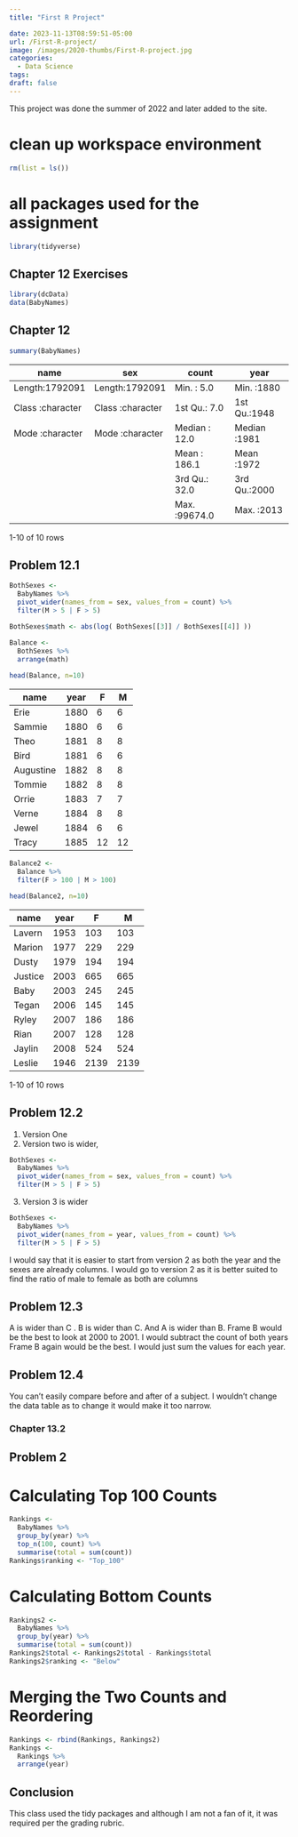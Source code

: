 ```yaml
---
title: "First R Project"

date: 2023-11-13T08:59:51-05:00
url: /First-R-project/
image: /images/2020-thumbs/First-R-project.jpg
categories:
  - Data Science
tags:
draft: false
---
```


This project was done the summer of 2022 and later added to the site.
<!--more-->
  


# clean up workspace environment

```r
rm(list = ls())
```
# all packages used for the assignment

```r
library(tidyverse)
```
## Chapter 12 Exercises

```r
library(dcData)
data(BabyNames)
```

## Chapter 12

```r
summary(BabyNames)
```
| name             | sex              | count           | year         |
|------------------|------------------|-----------------|--------------|
| Length:1792091   | Length:1792091   | Min.   :    5.0 | Min.   :1880 |
| Class :character | Class :character | 1st Qu.:    7.0 | 1st Qu.:1948 |
| Mode  :character | Mode  :character | Median :   12.0 | Median :1981 |
|                  |                  | Mean   :  186.1 | Mean   :1972 |
|                  |                  | 3rd Qu.:   32.0 | 3rd Qu.:2000 |
|                  |                  | Max.   :99674.0 | Max.   :2013 |
1-10 of 10 rows

## Problem 12.1

```r
BothSexes <-
  BabyNames %>%
  pivot_wider(names_from = sex, values_from = count) %>%
  filter(M > 5 | F > 5)
```
```r
BothSexes$math <- abs(log( BothSexes[[3]] / BothSexes[[4]] ))

Balance <- 
  BothSexes %>%
  arrange(math)
  
head(Balance, n=10)
```

| name      | year | F  | M  |
|-----------|------|----|----|
| Erie      | 1880 | 6  | 6  |
| Sammie    | 1880 | 6  | 6  |
| Theo      | 1881 | 8  | 8  |
| Bird      | 1881 | 6  | 6  |
| Augustine | 1882 | 8  | 8  |
| Tommie    | 1882 | 8  | 8  |
| Orrie     | 1883 | 7  | 7  |
| Verne     | 1884 | 8  | 8  |
| Jewel     | 1884 | 6  | 6  |
| Tracy     | 1885 | 12 | 12 |

```r
Balance2 <-
  Balance %>%
  filter(F > 100 | M > 100)

head(Balance2, n=10)
```
| name    | year | F    | M    |
|---------|------|------|------|
| Lavern  | 1953 | 103  | 103  |
| Marion  | 1977 | 229  | 229  |
| Dusty   | 1979 | 194  | 194  |
| Justice | 2003 | 665  | 665  |
| Baby    | 2003 | 245  | 245  |
| Tegan   | 2006 | 145  | 145  |
| Ryley   | 2007 | 186  | 186  |
| Rian    | 2007 | 128  | 128  |
| Jaylin  | 2008 | 524  | 524  |
| Leslie  | 1946 | 2139 | 2139 |
1-10 of 10 rows

## Problem 12.2

   1. Version One
   2. Version two is wider,

```r
BothSexes <-
  BabyNames %>%
  pivot_wider(names_from = sex, values_from = count) %>%
  filter(M > 5 | F > 5)
```

  3. Version 3 is wider

```r
BothSexes <-
  BabyNames %>%
  pivot_wider(names_from = year, values_from = count) %>%
  filter(M > 5 | F > 5)
```

I would say that it is easier to start from version 2 as both the year and the sexes are already columns.
I would go to version 2 as it is better suited to find the ratio of male to female as both are columns

## Problem 12.3

A is wider than C . B is wider than C. And A is wider than B.
Frame B would be the best to look at 2000 to 2001. I would subtract the count of both years
Frame B again would be the best. I would just sum the values for each year.

## Problem 12.4

You can’t easily compare before and after of a subject.
I wouldn’t change the data table as to change it would make it too narrow.

### Chapter 13.2
## Problem 2

# Calculating Top 100 Counts
``` r 
Rankings <-
  BabyNames %>%
  group_by(year) %>%
  top_n(100, count) %>%
  summarise(total = sum(count))
Rankings$ranking <- "Top_100"
```

# Calculating Bottom Counts
```r 
Rankings2 <-
  BabyNames %>%
  group_by(year) %>%
  summarise(total = sum(count))
Rankings2$total <- Rankings2$total - Rankings$total
Rankings2$ranking <- "Below"
```
# Merging the Two Counts and Reordering
```r
Rankings <- rbind(Rankings, Rankings2)
Rankings <- 
  Rankings %>%
  arrange(year)
```

## Conclusion
This class used the tidy packages and although I am not a fan of it, it was required per the grading rubric. 





